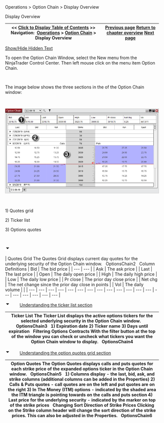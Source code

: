 ﻿


Operations \> Option Chain \> Display Overview






















Display Overview







| \<\< [Click to Display Table of Contents](display_overview_option_chain.md) \>\> **Navigation:**     [Operations](operations.md) \> [Option Chain](option-chain.md) \> Display Overview | [Previous page](option-chain.md) [Return to chapter overview](option-chain.md) [Next page](submitting_orders_option_chain.md) |
| --- | --- |




[Show/Hide Hidden Text](javascript:HMToggleExpandAll(!HMAnyToggleOpen()) "Click to open/close expanding sections")









To open the Option Chain Window, select the New menu from the NinjaTrader Control Center. Then left mouse click on the menu item Option Chain.


 


The image below shows the three sections in the of the Option Chain window:


 


![OptionsChain](optionschain.png)


 


1\) Quotes grid


2\) Ticker list


3\) Options quotes


 


![tog_minus](tog_minus.gif)




| Quotes Grid The Quotes Grid displays current day quotes for the underlying security of the Option Chain window.   OptionsChain2   Column Definitions   | Bid | The bid price | | --- | --- | | Ask | The ask price | | Last | The last price | | Open | The daily open price | | High | The daily high price | | Low | The daily low price | | Pr close | The prior day close price | | Net chg | The net change since the prior day close in points | | Vol | The daily volume | |
| --- | --- | --- | --- | --- | --- | --- | --- | --- | --- | --- | --- | --- | --- | --- | --- | --- | --- | --- |



![tog_minus](tog_minus.gif)        [Understanding the ticker list section](javascript:HMToggle('toggle','Understandingthetickerlistsection','Understandingthetickerlistsection_ICON'))




| Ticker List The Ticker List displays the active options tickers for the selected underlying security in the Option Chain window.   OptionsChain3   1\) Expiration date 2\) Ticker name 3\) Days until expiration   Filtering Options Contracts With the filter button at the top of the window you can check or uncheck what tickers you want the Option Chain window to display.   OptionsChain4 |
| --- |



![tog_minus](tog_minus.gif)        [Understanding the option quotes grid section](javascript:HMToggle('toggle','Understandingtheoptionquotesgridsection','Understandingtheoptionquotesgridsection_ICON'))




| Option Quotes The Option Quotes displays calls and puts quotes for each strike price of the expanded options ticker in the Option Chain window.   OptionsChain5   1\) Columns display \- the last, bid, ask, and strike columns (additional columns can be added in the Properties) 2\) Calls \& Puts quotes \- call quotes are on the left and put quotes are on the right 3\) In The Money (ITM) options \- indicated by the shaded area the ITM triangle is pointing towards on the calls and puts section 4\) Last price for the underlying security \- indicated by the marker on top of the strike prices   Changing Sort Direction of Strike Prices Clicking on the Strike column header will change the sort direction of the strike prices. This can also be adjusted in the Properties.   OptionsChain6 |
| --- |










